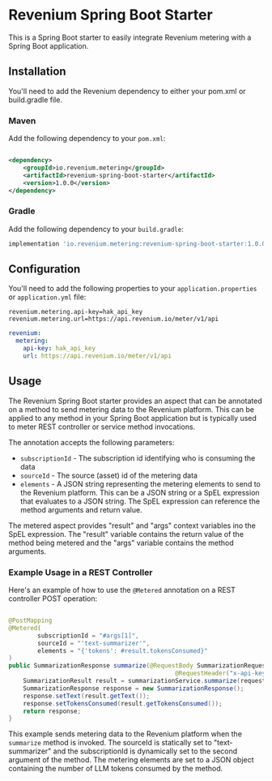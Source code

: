 # Revenium Spring Boot Starter

This is a Spring Boot starter to easily integrate Revenium metering with a Spring Boot application.

## Installation

You'll need to add the Revenium dependency to either your pom.xml or build.gradle file.

### Maven

Add the following dependency to your `pom.xml`:

```xml

<dependency>
    <groupId>io.revenium.metering</groupId>
    <artifactId>revenium-spring-boot-starter</artifactId>
    <version>1.0.0</version>
</dependency>
   ```

### Gradle

Add the following dependency to your `build.gradle`:

```groovy   
implementation 'io.revenium.metering:revenium-spring-boot-starter:1.0.0'
```

## Configuration

You'll need to add the following properties to your `application.properties` or `application.yml` file:

```properties
revenium.metering.api-key=hak_api_key
revenium.metering.url=https://api.revenium.io/meter/v1/api
```

```yaml
revenium:
  metering:
    api-key: hak_api_key
    url: https://api.revenium.io/meter/v1/api
```

## Usage

The Revenium Spring Boot starter provides an aspect that can be annotated on a method to send metering data to the
Revenium platform. This can be applied to any method in your Spring Boot application but is typically used to meter REST
controller or service method invocations.

The annotation accepts the following parameters:

- `subscriptionId` - The subscription id identifying who is consuming the data
- `sourceId` - The source (asset) id of the metering data
- `elements` - A JSON string representing the metering elements to send to the Revenium platform. This can be a JSON
  string or a SpEL expression that evaluates to a JSON string. The SpEL expression can reference the method arguments
  and return value.

The metered aspect provides "result" and "args" context variables ino the SpEL expression. The "result" variable
contains the return value of the method being metered and the "args" variable contains the method arguments.

### Example Usage in a REST Controller

Here's an example of how to use the `@Metered` annotation on a REST controller POST operation:

```java

@PostMapping
@Metered(
        subscriptionId = "#args[1]",
        sourceId = "'text-summarizer'",
        elements = "{'tokens': #result.tokensConsumed}"
)
public SummarizationResponse summarize(@RequestBody SummarizationRequest request,
                                              @RequestHeader("x-api-key") String apiKey) {
    SummarizationResult result = summarizationService.summarize(request.getText());
    SummarizationResponse response = new SummarizationResponse();
    response.setText(result.getText());
    response.setTokensConsumed(result.getTokensConsumed());
    return response;
}
```

This example sends metering data to the Revenium platform when the `summarize` method is invoked. The sourceId is statically set to "text-summarizer" and the subscriptionId is dynamically set to the second argument of the method. The metering elements are set to a JSON object containing the number of LLM tokens consumed by the method.